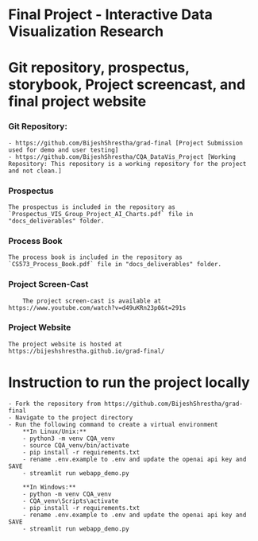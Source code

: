 Final Project - Interactive Data Visualization Research  
===
# Git repository, prospectus, storybook, Project screencast, and final project website 

### Git Repository: 

    - https://github.com/BijeshShrestha/grad-final [Project Submission used for demo and user testing]
    - https://github.com/BijeshShrestha/CQA_DataVis_Project [Working Repository: This repository is a working repository for the project and not clean.]
    
### Prospectus

    The prospectus is included in the repository as `Prospectus_VIS_Group_Project_AI_Charts.pdf` file in "docs_deliverables" folder.

### Process Book 
    The process book is included in the repository as `CS573_Process_Book.pdf` file in "docs_deliverables" folder.


### Project Screen-Cast
    
        The project screen-cast is available at https://www.youtube.com/watch?v=d49uKRn23p0&t=291s 


### Project Website

    The project website is hosted at https://bijeshshrestha.github.io/grad-final/


# Instruction to run the project locally
    - Fork the repository from https://github.com/BijeshShrestha/grad-final
    - Navigate to the project directory
    - Run the following command to create a virtual environment
        **In Linux/Unix:**
        - python3 -m venv CQA_venv
        - source CQA_venv/bin/activate
        - pip install -r requirements.txt
        - rename .env.example to .env and update the openai api key and SAVE
        - streamlit run webapp_demo.py
        
        **In Windows:**
        - python -m venv CQA_venv
        - CQA_venv\Scripts\activate
        - pip install -r requirements.txt
        - rename .env.example to .env and update the openai api key and SAVE
        - streamlit run webapp_demo.py
    